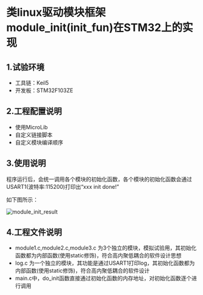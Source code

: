 # 类linux驱动模块框架module_init(init_fun)在STM32上的实现

## 1.试验环境
* 工具链：Keil5
* 开发板：STM32F103ZE

## 2.工程配置说明
* 使用MicroLib
* 自定义链接脚本
* 自定义模块编译顺序

## 3.使用说明

程序运行后，会统一调用各个模块的初始化函数，各个模块的初始化函数会通过USART1(波特率:115200)打印出“xxx init done!”

如下图所示：

![module_init_result](https://github.com/FanHongchuang/module_init/raw/master/doc/result.png)

## 4.工程文件说明
* module1.c,module2.c,module3.c 为3个独立的模块，模拟试验用，其初始化函数都为内部函数(使用static修饰)，符合高内聚低耦合的软件设计思想
* log.c 为一个独立的模块，其功能是通过USART1打印log，其初始化函数都为内部函数(使用static修饰)，符合高内聚低耦合的软件设计
* main.c中，do_init函数直接通过初始化函数的内存地址，对初始化函数逐个进行调用